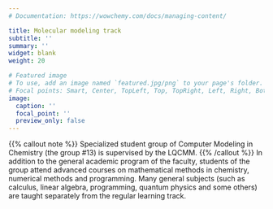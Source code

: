 ```yaml
---
# Documentation: https://wowchemy.com/docs/managing-content/

title: Molecular modeling track
subtitle: ''
summary: ''
widget: blank
weight: 20

# Featured image
# To use, add an image named `featured.jpg/png` to your page's folder.
# Focal points: Smart, Center, TopLeft, Top, TopRight, Left, Right, BottomLeft, Bottom, BottomRight.
image:
  caption: ''
  focal_point: ''
  preview_only: false
---
```


{{% callout note %}}
Specialized student group of Computer Modeling in Chemistry (the group #13) is supervised by the LQCMM.
{{% /callout %}}
In addition to the general academic program of the faculty, students of the group attend advanced courses on mathematical methods in chemistry, numerical methods and programming.
Many general subjects (such as calculus, linear algebra, programming, quantum physics and some others) are taught separately from the regular learning track.
